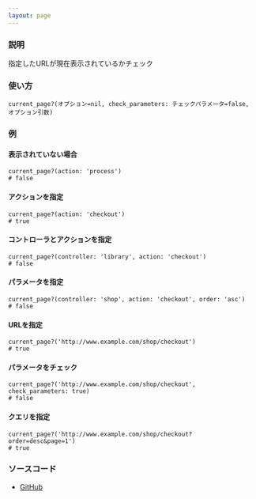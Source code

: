```yaml
---
layout: page
---
```


### 説明

指定したURLが現在表示されているかチェック

### 使い方

    current_page?(オプション=nil, check_parameters: チェックパラメータ=false, オプション引数)

### 例

#### 表示されていない場合

    current_page?(action: 'process')
    # false

#### アクションを指定

    current_page?(action: 'checkout')
    # true

#### コントローラとアクションを指定

    current_page?(controller: 'library', action: 'checkout')
    # false

#### パラメータを指定

    current_page?(controller: 'shop', action: 'checkout', order: 'asc')
    # false

#### URLを指定

    current_page?('http://www.example.com/shop/checkout')
    # true

#### パラメータをチェック

    current_page?('http://www.example.com/shop/checkout', check_parameters: true)
    # false

#### クエリを指定

    current_page?('http://www.example.com/shop/checkout?order=desc&page=1')
    # true

### ソースコード

- [GitHub](https://github.com/rails/rails/blob/984c3ef2775781d47efa9f541ce570daa2434a80/actionview/lib/action_view/helpers/url_helper.rb#L582)
